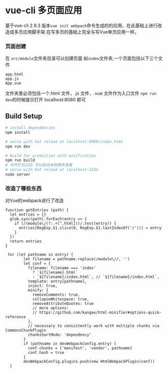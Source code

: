 # vue-cli 多页面应用

基于vue-cli 2.9.3 版本`vue init webpack`命令生成的的应用，在此基础上进行改造成多页应用脚手架.在写多页的基础上完全与写Vue单页应用一样。

### 页面创建
在 `src/module`文件夹目录可以创建页面
如`index`文件夹,一个页面包括以下三个文件
```
app.html
app.js
App.vue
```
文件夹里必须包括一个.html 文件，.js 文件，.vue 文件作为入口文件
`npm run dev`的时候提示打开 localhost:8080 即可

## Build Setup

```bash
# install dependencies
npm install

# serve with hot reload at localhost:8080/index.html
npm run dev

# build for production with minification
npm run build
# 文件打包之后 可以启动本地服务查看
# serve with hot reload at localhost:2333
node server


```
### 改造了哪些东西
对Vue的webpack进行了改造
```
function getEntries (path) {
  let entries = {}
  glob.sync(path).forEach(entry => {
    if (/(module\/(?:.+[^.html]))/.test(entry)) {
      entries[RegExp.$1.slice(0, RegExp.$1.lastIndexOf('/'))] = entry
    }
  })
  return entries
}
```

```
 for (let pathname in entry) {
        let filename = pathname.replace(/module\//, '')
        let conf = {
          filename: filename === 'index'
            ? `${filename}.html`
            : `${filename}/index.html`, // `${filename}/index.html`,
          template: entry[pathname],
          inject: true,
          minify: {
            removeComments: true,
            collapseWhitespace: true,
            removeAttributeQuotes: true
            // more options:
            // https://github.com/kangax/html-minifier#options-quick-reference
          },
          // necessary to consistently work with multiple chunks via CommonsChunkPlugin
          chunksSortMode: 'dependency'
        }
        if (pathname in devWebpackConfig.entry) {
          conf.chunks = ['manifest', 'vendor', pathname]
          conf.hash = true
        }
        devWebpackConfig.plugins.push(new HtmlWebpackPlugin(conf))
  }
```